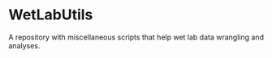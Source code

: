 # WetLabUtils
A repository with miscellaneous scripts that help wet lab data wrangling and analyses.
